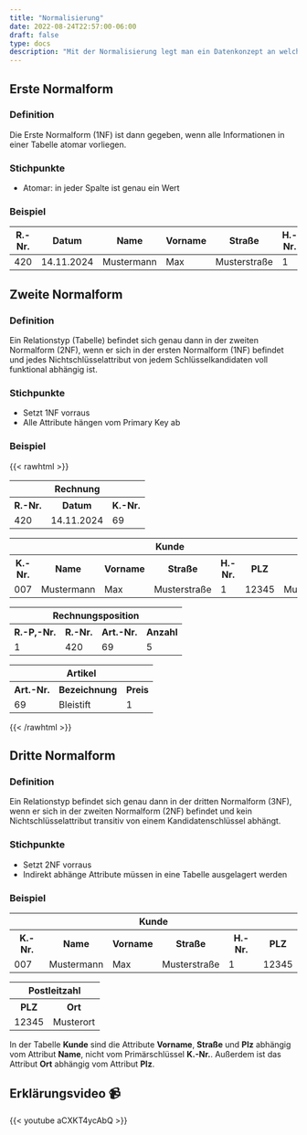 ```yaml
---
title: "Normalisierung"
date: 2022-08-24T22:57:00-06:00
draft: false
type: docs
description: "Mit der Normalisierung legt man ein Datenkonzept an welches sich an bestimmte Regeln hält um Duplikate in den Daten zu verhindern."
---
```


## Erste Normalform

### Definition

Die Erste Normalform (1NF) ist dann gegeben, wenn alle Informationen in einer Tabelle atomar vorliegen.

### Stichpunkte

- Atomar: in jeder Spalte ist genau ein Wert

### Beispiel

| R.-Nr. | Datum      | Name       | Vorname | Straße       | H.-Nr. | PLZ   | ORT          | Artikel   | Anzahl | Preis | Währung |
| ------ | ---------- | ---------- | ------- | ------------ | ------ | ----- | ------------ | --------- | ------ | ----- | ------- |
| 420    | 14.11.2024 | Mustermann | Max     | Musterstraße | 1      | 12345 | Musterhausen | Bleistift | 5      | 1     | Euro    |

## Zweite Normalform

### Definition

Ein Relationstyp (Tabelle) befindet sich genau dann in der zweiten Normalform (2NF), wenn er sich in der ersten Normalform (1NF) befindet und jedes Nichtschlüsselattribut von jedem Schlüsselkandidaten voll funktional abhängig ist.

### Stichpunkte

- Setzt 1NF vorraus
- Alle Attribute hängen vom Primary Key ab

### Beispiel

{{< rawhtml >}}
<table>
  <tr>
    <th colspan="3">Rechnung</th>
  </tr>
  <tr>
    <th>R.-Nr.</th>
    <th>Datum</th>
    <th>K.-Nr.</th>
  </tr>
  <tr>
    <td>420</td>
    <td>14.11.2024</td>
    <td>69</td>
  </tr>
</table>

<table>
  <tr>
    <th colspan="7">Kunde</th>
  </tr>
  <tr>
    <th>K.-Nr.</th>
    <th>Name</th>
    <th>Vorname</th>
    <th>Straße</th>
    <th>H.-Nr.</th>
    <th>PLZ</th>
    <th>Ort</th>
  </tr>
  <tr>
    <td>007</td>
    <td>Mustermann</td>
    <td>Max</td>
    <td>Musterstraße</td>
    <td>1</td>
    <td>12345</td>
    <td>Musterort</td>
  </tr>
</table>

<table>
  <tr>
    <th colspan="4">Rechnungsposition</th>
  </tr>
  <tr>
    <th>R.-P,-Nr.</th>
    <th>R.-Nr.</th>
    <th>Art.-Nr.</th>
    <th>Anzahl</th>
  </tr>
  <tr>
    <td>1</td>
    <td>420</td>
    <td>69</td>
    <td>5</td>
  </tr>
</table>

<table>
  <tr>
    <th colspan="3">Artikel</th>
  </tr>
  <tr>
    <th>Art.-Nr.</th>
    <th>Bezeichnung</th>
    <th>Preis</th>
  </tr>
  <tr>
    <td>69</td>
    <td>Bleistift</td>
    <td>1</td>
  </tr>
</table>
{{< /rawhtml >}}

## Dritte Normalform

### Definition

Ein Relationstyp befindet sich genau dann in der dritten Normalform (3NF), wenn er sich in der zweiten Normalform (2NF) befindet und kein Nichtschlüsselattribut transitiv von einem Kandidatenschlüssel abhängt.

### Stichpunkte

- Setzt 2NF vorraus
- Indirekt abhänge Attribute müssen in eine Tabelle ausgelagert werden

### Beispiel

<table>
  <tr>
    <th colspan="6">Kunde</th>
  </tr>
  <tr>
    <th>K.-Nr.</th>
    <th>Name</th>
    <th>Vorname</th>
    <th>Straße</th>
    <th>H.-Nr.</th>
    <th>PLZ</th>
  </tr>
  <tr>
    <td>007</td>
    <td>Mustermann</td>
    <td>Max</td>
    <td>Musterstraße</td>
    <td>1</td>
    <td>12345</td>
  </tr>
</table>

<table>
  <tr>
    <th colspan="2">Postleitzahl</th>
  </tr>
  <tr>
    <th>PLZ</th>
    <th>Ort</th>
  </tr>
  <tr>
    <td>12345</td>
    <td>Musterort</td>
  </tr>
</table>

In der Tabelle **Kunde** sind die Attribute **Vorname**, **Straße** und **Plz** abhängig vom Attribut **Name**, nicht vom Primärschlüssel **K.-Nr.**. Außerdem ist das Attribut **Ort** abhängig vom Attribut **Plz**.

## Erklärungsvideo 📹

{{< youtube aCXKT4ycAbQ >}}
